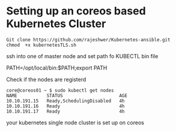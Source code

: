 # Setting up an coreos based Kubernetes Cluster


```
Git clone https://github.com/rajeshwer/Kubernetes-ansible.git
chmod  +x kubernetesTLS.sh
```
ssh into one of master node and set path fo KUBECTL bin file

PATH=/opt/local/bin:$PATH;export PATH

Check if the nodes are registerd

```
core@coreos01 ~ $ sudo kubectl get nodes
NAME           STATUS                     AGE
10.10.191.15   Ready,SchedulingDisabled   4h
10.10.191.16   Ready                      4h
10.10.191.17   Ready                      4h
```

your kubernetes single node cluster is set up on coreos
